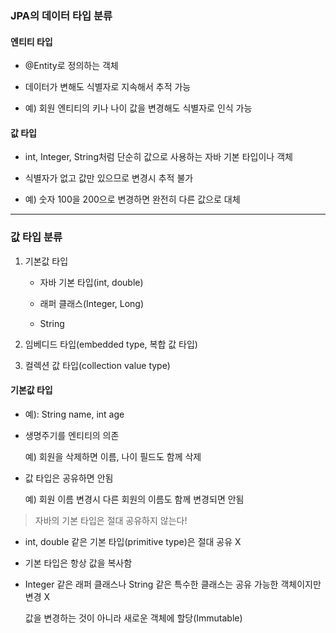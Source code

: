 ### JPA의 데이터 타입 분류

#### 엔티티 타입

- @Entity로 정의하는 객체

- 데이터가 변해도 식별자로 지속해서 추적 가능

- 예) 회원 엔티티의 키나 나이 값을 변경해도 식별자로 인식 가능

#### 값 타입

- int, Integer, String처럼 단순히 값으로 사용하는 자바 기본 타입이나 객체

- 식별자가 없고 값만 있으므로 변경시 추적 불가

- 예) 숫자 100을 200으로 변경하면 완전히 다른 값으로 대체


---

### 값 타입 분류

1. 기본값 타입

    - 자바 기본 타입(int, double)
    
    - 래퍼 클래스(Integer, Long)
    
    - String
    
2. 임베디드 타입(embedded type, 복합 값 타입)

3. 컬렉션 값 타입(collection value type)


#### 기본값 타입 

- 예): String name, int age

- 생명주기를 엔티티의 의존

    예) 회원을 삭제하면 이름, 나이 필드도 함께 삭제
    
- 값 타입은 공유하면 안됨

    예) 회원 이름 변경시 다른 회원의 이름도 함께 변경되면 안됨
    
> 자바의 기본 타입은 절대 공유하지 않는다!

- int, double 같은 기본 타입(primitive type)은 절대 공유 X

- 기본 타입은 항상 값을 복사함

- Integer 같은 래퍼 클래스나 String 같은 특수한 클래스는 공유 가능한 객체이지만 변경 X
   
   값을 변경하는 것이 아니라 새로운 객체에 할당(Immutable)